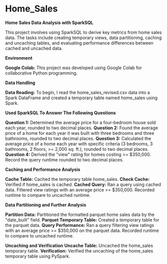 # __Home_Sales__

__Home Sales Data Analysis with SparkSQL__

This project involves using SparkSQL to derive key metrics from home sales data. The tasks include creating temporary views, data partitioning, caching and uncaching tables, and evaluating performance differences between cached and uncached data.

__Environment__

__Google Colab:__ This project was developed using Google Colab for collaborative Python programming.

__Data Handling__

__Data Reading:__ To begin, I read the home_sales_revised.csv data into a Spark DataFrame and created a temporary table named home_sales using Spark.

__Used SparkSQL To Answer The Following Questions__

__Question 1:__ Determined the average price for a four-bedroom house sold each year, rounded to two decimal places.
__Question 2:__ Found the average price of a home for each year it was built with three bedrooms and three bathrooms, rounded to two decimal places.
__Question 3:__ Calculated the average price of a home each year with specific criteria (3 bedrooms, 3 bathrooms, 2 floors, >= 2,000 sq. ft.), rounded to two decimal places.
__Question 4:__ Derived the "view" rating for homes costing >= $350,000. Record the query runtime rounded to two decimal places.

__Caching and Performance Analysis__

__Cache Table:__ Cached the temporary table home_sales.
__Check Cache:__ Verified if home_sales is cached.
__Cached Query:__ Ran a query using cached data. Filtered view ratings with an average price >= $350,000. Recorded runtime to compare to  uncached runtime.

__Data Partitioning and Further Analysis__

__Partition Data:__ Partitioned the formatted parquet home sales data by the "date_built" field.
__Parquet Temporary Table:__ Created a temporary table for the parquet data.
__Query Performance:__ Ran a query filtering view ratings with an average price >= $350,000 on the parquet data. Recorded runtime to compare to uncached runtime.

__Uncaching and Verification__
__Uncache Table:__ Uncached the home_sales temporary table.
__Verification:__ Verified the uncaching of the home_sales temporary table using PySpark.
